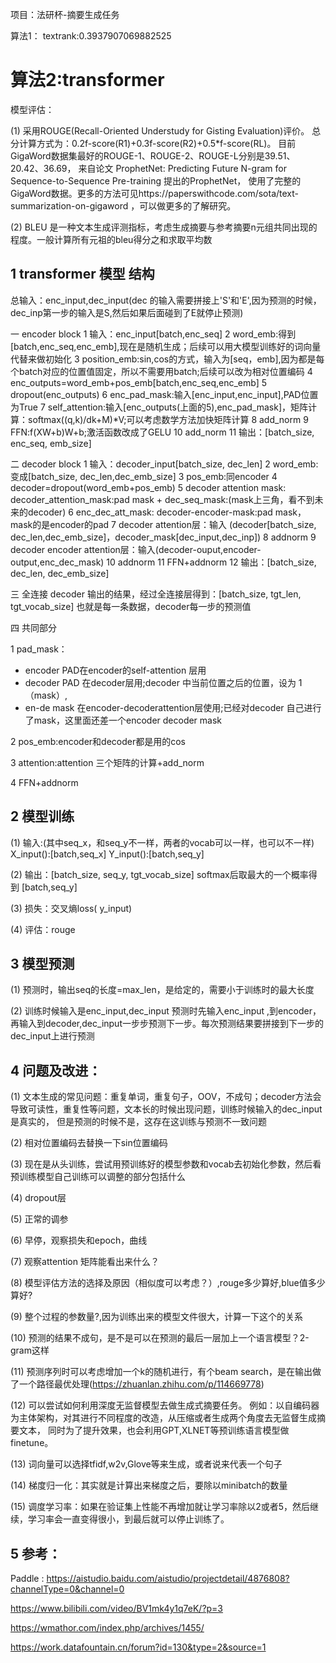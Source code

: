 项目：法研杯-摘要生成任务

算法1： textrank:0.3937907069882525



# 算法2:transformer

模型评估：

(1) 采用ROUGE(Recall-Oriented Understudy for Gisting Evaluation)评价。
总分计算方式为：0.2f-score(R1)+0.3f-score(R2)+0.5*f-score(RL)。
目前GigaWord数据集最好的ROUGE-1、ROUGE-2、ROUGE-L分别是39.51、20.42、36.69，
来自论文 ProphetNet: Predicting Future N-gram for Sequence-to-Sequence Pre-training 提出的ProphetNet，
使用了完整的GigaWord数据。更多的方法可见https://paperswithcode.com/sota/text-summarization-on-gigaword ，可以做更多的了解研究。

(2) BLEU 是一种文本生成评测指标，考虑生成摘要与参考摘要n元组共同出现的程度。一般计算所有元祖的bleu得分之和求取平均数


## 1 transformer 模型 结构
总输入：enc_input,dec_input(dec 的输入需要拼接上'S'和'E',因为预测的时候，dec_inp第一步的输入是S,然后如果后面碰到了E就停止预测)

一 encoder block
1 输入：enc_input[batch,enc_seq]
2 word_emb:得到[batch,enc_seq,enc_emb],现在是随机生成；后续可以用大模型训练好的词向量代替来做初始化
3 position_emb:sin,cos的方式，输入为[seq，emb],因为都是每个batch对应的位置值固定，所以不需要用batch;后续可以改为相对位置编码
4 enc_outputs=word_emb+pos_emb[batch,enc_seq,enc_emb]
5 dropout(enc_outputs)
6 enc_pad_mask:输入[enc_input,enc_input],PAD位置为True
7 self_attention:输入[enc_outputs(上面的5),enc_pad_mask]，矩阵计算：softmax((q,k)/dk+M)*V;可以考虑数学方法加快矩阵计算
8 add_norm
9 FFN:f(XW+b)W+b;激活函数改成了GELU
10 add_norm
11 输出：[batch_size, enc_seq, emb_size]

二 decoder block
1 输入：decoder_input[batch_size, dec_len]
2 word_emb:变成[batch_size, dec_len,dec_emb_size]
3 pos_emb:同encoder
4 decoder=dropout(word_emb+pos_emb)
5 decoder attention mask:
decoder_attention_mask:pad mask + dec_seq_mask:(mask上三角，看不到未来的decoder)
6 enc_dec_att_mask:
decoder-encoder-mask:pad mask，mask的是encoder的pad
7 decoder attention层：输入 (decoder[batch_size, dec_len,dec_emb_size]，decoder_mask[dec_input,dec_inp])
8 addnorm
9 decoder encoder attention层：输入(decoder-ouput,encoder-output,enc_dec_mask)
10 addnorm
11 FFN+addnorm
12 输出：[batch_size, dec_len, dec_emb_size]

三 全连接
decoder 输出的结果，经过全连接层得到：[batch_size, tgt_len, tgt_vocab_size]
也就是每一条数据，decoder每一步的预测值

四 共同部分

1 pad_mask：
- encoder PAD在encoder的self-attention 层用
- decoder PAD 在decoder层用;decoder 中当前位置之后的位置，设为 1（mask）,
- en-de mask 在encoder-decoderattention层使用;已经对decoder 自己进行了mask，这里面还差一个encoder decoder mask

2 pos_emb:encoder和decoder都是用的cos

3 attention:attention 三个矩阵的计算+add_norm

4 FFN+addnorm


## 2 模型训练

(1) 输入:(其中seq_x，和seq_y不一样，两者的vocab可以一样，也可以不一样)
    X_input():[batch,seq_x]
    Y_input():[batch,seq_y]

(2) 输出：[batch_size, seq_y, tgt_vocab_size] softmax后取最大的一个概率得到 [batch,seq_y]

(3) 损失：交叉熵loss( y_input)

(4) 评估：rouge

## 3 模型预测
(1) 预测时，输出seq的长度=max_len，是给定的，需要小于训练时的最大长度

(2) 训练时候输入是enc_input,dec_input
预测时先输入enc_input ,到encoder，再输入到decoder,dec_input一步步预测下一步。每次预测结果要拼接到下一步的dec_input上进行预测


## 4 问题及改进：
  (1) 文本生成的常见问题：重复单词，重复句子，OOV，不成句；decoder方法会导致可读性，重复性等问题，文本长的时候出现问题，训练时候输入的dec_input是真实的，
      但是预测的时候不是，这存在这训练与预测不一致问题

  (2) 相对位置编码去替换一下sin位置编码

  (3) 现在是从头训练，尝试用预训练好的模型参数和vocab去初始化参数，然后看预训练模型自己训练可以调整的部分包括什么

  (4) dropout层

  (5) 正常的调参

  (6) 早停，观察损失和epoch，曲线

  (7) 观察attention 矩阵能看出来什么？

  (8) 模型评估方法的选择及原因（相似度可以考虑？）,rouge多少算好,blue值多少算好?

  (9) 整个过程的参数量?,因为训练出来的模型文件很大，计算一下这个的关系

  (10) 预测的结果不成句，是不是可以在预测的最后一层加上一个语言模型？2-gram这样

  (11) 预测序列时可以考虑增加一个k的随机进行，有个beam search，是在输出做了一个路径最优处理(https://zhuanlan.zhihu.com/p/114669778)

  (12) 可以尝试如何利用深度无监督模型去做生成式摘要任务。 例如：以自编码器为主体架构，对其进行不同程度的改造，从压缩或者生成两个角度去无监督生成摘要文本，
       同时为了提升效果，也会利用GPT,XLNET等预训练语言模型做finetune。

  (13) 词向量可以选择tfidf,w2v,Glove等来生成，或者说来代表一个句子

  (14) 梯度归一化：其实就是计算出来梯度之后，要除以minibatch的数量

  (15) 调度学习率：如果在验证集上性能不再增加就让学习率除以2或者5，然后继续，学习率会一直变得很小，到最后就可以停止训练了。




## 5 参考：
Paddle : https://aistudio.baidu.com/aistudio/projectdetail/4876808?channelType=0&channel=0

https://www.bilibili.com/video/BV1mk4y1q7eK/?p=3

https://wmathor.com/index.php/archives/1455/

https://work.datafountain.cn/forum?id=130&type=2&source=1

